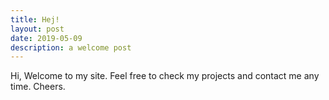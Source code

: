 ```yaml
---
title: Hej!
layout: post
date: 2019-05-09
description: a welcome post
---
```


Hi, Welcome to my site.
Feel free to check my projects and contact me any time.
Cheers.